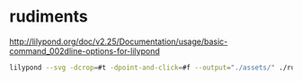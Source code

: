 # rudiments

http://lilypond.org/doc/v2.25/Documentation/usage/basic-command_002dline-options-for-lilypond

```bash
lilypond --svg -dcrop=#t -dpoint-and-click=#f --output="./assets/" ./rudiments/single-stroke-roll.ly
```
